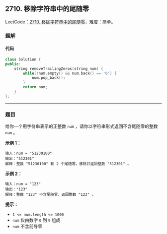 ## 2710. 移除字符串中的尾随零

LeetCode：[2710. 移除字符串中的尾随零](https://leetcode.cn/problems/remove-trailing-zeros-from-a-string/)，难度：简单。

### 题解

#### 代码

```c++
class Solution {
public:
    string removeTrailingZeros(string num) {
        while(!num.empty() && num.back() == '0') {
            num.pop_back();
        }
        return num;
    }
};
```



---



### 题目

给你一个用字符串表示的正整数 `num` ，请你以字符串形式返回不含尾随零的整数 `num` 。

 

**示例 1：**

```
输入：num = "51230100"
输出："512301"
解释：整数 "51230100" 有 2 个尾随零，移除并返回整数 "512301" 。
```

**示例 2：**

```
输入：num = "123"
输出："123"
解释：整数 "123" 不含尾随零，返回整数 "123" 。
```

 

**提示：**

- `1 <= num.length <= 1000`
- `num` 仅由数字 `0` 到 `9` 组成
- `num` 不含前导零


